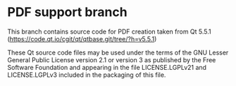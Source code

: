 # PDF support branch

This branch contains source code for PDF creation taken from
Qt 5.5.1 (https://code.qt.io/cgit/qt/qtbase.git/tree/?h=v5.5.1)

These Qt source code files may be used under the terms of the
GNU Lesser General Public License version 2.1 or version 3 as
published by the Free Software Foundation and appearing in the
file LICENSE.LGPLv21 and LICENSE.LGPLv3 included in the
packaging of this file.
